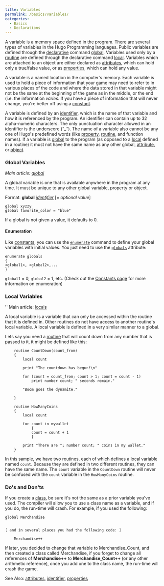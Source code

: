 ```yaml
---
title: Variables
permalink: /basics/variables/
categories: 
  - Basics
  - Declarations
---
```


A variable is a memory space defined in the program. There are several
types of variables in the Hugo Programming languages. Public variables
are defined through the [declarative](declarations) command
[global](global). Variables used only by a
[routine](routine) are defined through the declarative
command [local](local). Variables which are attached to an
object are either declared as [attributes](attributes), which
can hold only a true/false value, or as
[properties](properties), which can hold any value.


A variable is a named location in the computer's memory. Each variable
is used to hold a piece of information that your game may need to refer
to in various places of the code and where the data stored in that
variable might not be the same at the beginning of the game as in the
middle, or the end (i.e. the information <i>varies</i>. If you have a
piece of information that will never change, you're better off using a
[constant](constant).

A variable is defined by an [identifier](identifier), which
is the name of that variable and how it is referenced by the program. An
identifier can contain up to 32 alpha-numeric characters. The only
punctuation character allowed in an identifier is the underscore ("_").
The name of a variable also cannot be any one of Hugo's predefined words
(like [property](property), [routine](routine),
and function names). If a variable is [global](global) to the
program (as opposed to a [local](local) defined in a routine)
it must not have the same name as any other global,
[attribute](attribute), or [object](object).

### Global Variables

*Main article: [global](global)*

A global variable is one that is available anywhere in the program at
any time. It must be unique to any other global variable, property or
object.

Format: **global** *[identifier](identifier)* \[= *optional value*\]

    global xyzzy
    global favorite_color = "blue"

If a global is not given a value, it defaults to 0.

#### Enumeration

Like [constants](constants), you can use the
[`enumerate`](enumerate) command to define your global
variables with initial values. You just need to use the
[`globals`](globals) attribute:

    enumerate globals
    {
    <global1>, <global2>,...
    }

`global1` = 0, `global2` = 1, etc. (Check out the [Constants
page](Constants#Enumeration) for more information on
enumeration)

### Local Variables


'' Main article: [locals](locals)

A local variable is a variable that can only be accessed within the
routine that it is defined in. Other routines do not have access to
another routine's local variable. A local variable is defined in a very
similar manner to a global.

Lets say you need a [routine](Routines) that will count down
from any number that is passed to it, it might be defined like this:

        routine CountDown(count_from)
        {
            local count

            print "The countdown has begun!\n"

            for (count = count_from; count > 1; count = count - 1)
                print number count; " seconds remain."

            "Boom goes the dynamite."

        }

        routine HowManyCoins
        {
            local count

            for count in mywallet
                {
                count = count + 1
                }

            print "There are "; number count; " coins in my wallet."
        }

In this sample, we have two routines, each of which defines a local
variable named `count`. Because they are defined in two different
routines, they can have the same name. The `count` variable in the
`CountDown` routine will never be confused with the `count` variable in
the `HowManyCoins` routine.

### Do's and Don'ts

If you create a [class](class), be sure it's not the same as
a prior variable you've used. The compiler will allow you to use a class
name as a variable, and if you do, the run-time will crash. For example,
if you used the following:

    global Merchandise


    [ and in several places you had the following code: ]

        Merchandise++

If later, you decided to change that variable to Merchandise_Count, and
then created a class called Merchandise, if you forget to change all
references of **Merchandise++** to **Merchandise_Count++** (or any
other arithmetic reference), once you add one to the class name, the
run-time will crash the game.

See Also: [attributes](attributes),
[identifier](identifier), [properties](properties)
